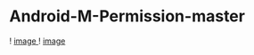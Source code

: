 # Android-M-Permission-master
! [ image ]( https://github.com/yufeilong92/Android-M-Permission-master/blob/master/icon/a.png ) 
! [ image ]( https://github.com/yufeilong92/Android-M-Permission-master/blob/master/icon/b.png ) 